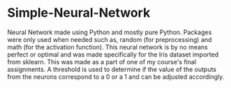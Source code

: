 # Simple-Neural-Network
Neural Network made using Python and mostly pure Python. Packages were only used when needed such as, random (for preprocessing) and math (for the activation function). This neural network is by no means perfect or optimal and was made specifically for the Iris dataset imported from sklearn. This was made as a part of one of my course's final assignments. A threshold is used to determine if the value of the outputs from the neurons correspond to a 0 or a 1 and can be adjusted accordingly.
